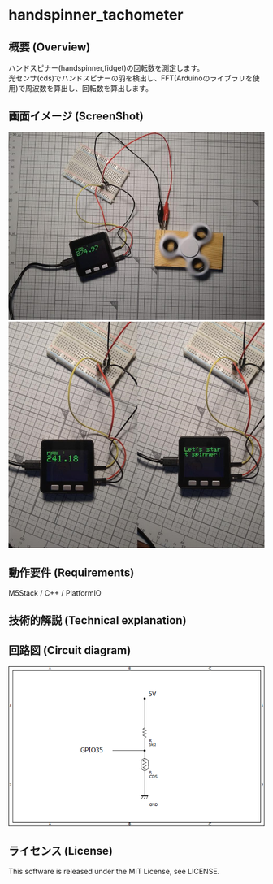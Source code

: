 # handspinner_tachometer

## 概要 (Overview)

ハンドスピナー(handspinner,fidget)の回転数を測定します。<br>
光センサ(cds)でハンドスピナーの羽を検出し、FFT(Arduinoのライブラリを使用)で周波数を算出し、回転数を算出します。

## 画面イメージ (ScreenShot)

<img src="img/1.jpg">
<img src="img/2.jpg">

## 動作要件 (Requirements)

M5Stack / C++ / PlatformIO

## 技術的解説 (Technical explanation)


## 回路図 (Circuit diagram)
<img src="schematic/schematic.png">


## ライセンス (License)

This software is released under the MIT License, see LICENSE.

